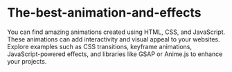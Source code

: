 # The-best-animation-and-effects
 You can find amazing animations created using HTML, CSS, and JavaScript. These animations can add interactivity and visual appeal to your websites. Explore examples such as CSS transitions, keyframe animations, JavaScript-powered effects, and libraries like GSAP or Anime.js to enhance your projects.

